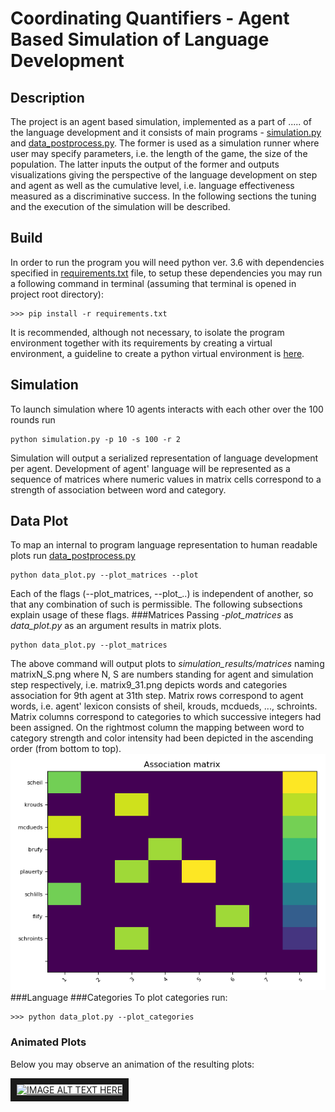 # Coordinating Quantifiers - Agent Based Simulation of Language Development
## Description
The project is an agent based simulation, implemented as a part of 
 .....
 of the language development and it consists of 
main programs - [simulation.py](https://github.com/juszjusz/coordinating-quantifiers/blob/master/simulation.py) 
and [data_postprocess.py](https://github.com/juszjusz/coordinating-quantifiers/blob/master/data_postprocess.py).
The former is used as  a simulation runner where user may specify parameters, i.e. the length of the game, the size
of the population. The latter inputs the output  of the former and outputs 
visualizations giving the perspective of the language development on step and agent as well
as the cumulative level, i.e. language effectiveness measured as a discriminative success.
In the following sections the tuning and the execution of the simulation will be described. 
## Build
In order to run the program you will need python ver. 3.6 with dependencies specified in 
[requirements.txt](https://github.com/juszjusz/coordinating-quantifiers/blob/master/requirements.txt) file, to setup these dependencies you may run 
a following command in terminal (assuming that terminal is opened in project root directory):
```commandline
>>> pip install -r requirements.txt
```
It is recommended, although not necessary, to isolate the program environment together with its requirements by creating 
a virtual environment, 
a guideline to create a python virtual environment is
[here](https://packaging.python.org/guides/installing-using-pip-and-virtual-environments/). 

## Simulation
To launch simulation where 10 agents interacts with each other over the 100 rounds run
```commandline
python simulation.py -p 10 -s 100 -r 2
``` 
Simulation will output a serialized representation of language development per agent. Development of agent'
language will be represented as a sequence of matrices where numeric values in matrix cells
correspond to a strength of association between word and category. 
## Data Plot
To map an internal to program language representation to human readable plots run 
[data_postprocess.py](https://github.com/juszjusz/coordinating-quantifiers/blob/master/data_postprocess.py)
```commandline
python data_plot.py --plot_matrices --plot
``` 
Each of the flags (--plot_matrices, --plot_..) is independent of another, so that any combination of such 
is permissible. The following subsections explain usage of these flags.
###Matrices
Passing *-plot_matrices* as *data_plot.py* as an argument results in matrix plots.
```commandline
python data_plot.py --plot_matrices
```
The above command will output plots to *simulation_results/matrices* naming matrixN_S.png 
where N, S are numbers standing for agent and simulation step respectively, i.e. matrix9_31.png
depicts words and categories association for 9th agent at 31th step. Matrix rows correspond
to agent words, i.e. agent' lexicon consists of sheil, krouds, mcdueds, ..., schroints.
Matrix columns correspond to categories to which successive integers had been assigned. On
the rightmost column the mapping between word to category strength and color intensity had been
depicted in the ascending order (from bottom to top).   
![matrix](/data_plot_examples/matrix9_31.png)  
###Language 
###Categories
To plot categories run:
```commandline
>>> python data_plot.py --plot_categories
```
### Animated Plots
Below you may observe an animation of the resulting plots:

<a href="http://www.youtube.com/watch?feature=player_embedded&v=gMqZR3pqMjg
" target="_blank"><img src="http://img.youtube.com/vi/gMqZR3pqMjg/0.jpg" 
alt="IMAGE ALT TEXT HERE" width="240" height="180" border="10" /></a>